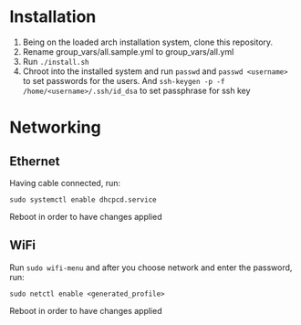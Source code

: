 # Installation

1. Being on the loaded arch installation system, clone this repository.
2. Rename group_vars/all.sample.yml to group_vars/all.yml
3. Run `./install.sh`
4. Chroot into the installed system and run `passwd` and `passwd <username>` to set passwords for the users. And `ssh-keygen -p -f /home/<username>/.ssh/id_dsa` to set passphrase for ssh key

# Networking

## Ethernet

Having cable connected, run:

```
sudo systemctl enable dhcpcd.service
```

Reboot in order to have changes applied

## WiFi

Run `sudo wifi-menu` and after you choose network and enter the password, run:

```
sudo netctl enable <generated_profile>
```

Reboot in order to have changes applied
